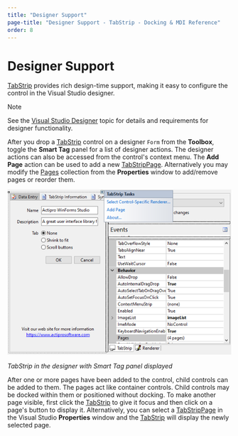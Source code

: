 ```yaml
---
title: "Designer Support"
page-title: "Designer Support - TabStrip - Docking & MDI Reference"
order: 8
---
```

# Designer Support

[TabStrip](xref:@ActiproUIRoot.Controls.Docking.TabStrip) provides rich design-time support, making it easy to configure the control in the Visual Studio designer.

> [!NOTE]
> See the [Visual Studio Designer](../../visual-studio-designer.md) topic for details and requirements for designer functionality.

After you drop a [TabStrip](xref:@ActiproUIRoot.Controls.Docking.TabStrip) control on a designer `Form` from the **Toolbox**, toggle the **Smart Tag** panel for a list of designer actions. The designer actions can also be accessed from the control's context menu.  The **Add Page** action can be used to add a new [TabStripPage](xref:@ActiproUIRoot.Controls.Docking.TabStripPage).  Alternatively you may modify the [Pages](xref:@ActiproUIRoot.Controls.Docking.TabStrip.Pages) collection from the **Properties** window to add/remove pages or reorder them.

![Screenshot](../images/tabstrip-designer.png)

*TabStrip in the designer with Smart Tag panel displayed*

After one or more pages have been added to the control, child controls can be added to them.  The pages act like container controls.  Child controls may be docked within them or positioned without docking.  To make another page visible, first click the [TabStrip](xref:@ActiproUIRoot.Controls.Docking.TabStrip) to give it focus and then click on a page's button to display it.  Alternatively, you can select a [TabStripPage](xref:@ActiproUIRoot.Controls.Docking.TabStripPage) in the Visual Studio **Properties** window and the [TabStrip](xref:@ActiproUIRoot.Controls.Docking.TabStrip) will display the newly selected page.
